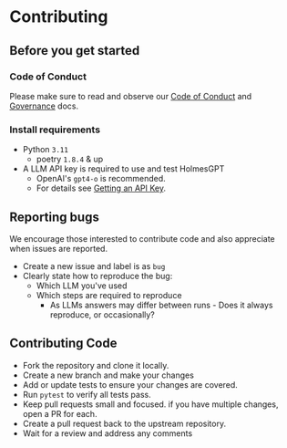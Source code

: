 # Contributing

## Before you get started

### Code of Conduct

Please make sure to read and observe our [Code of Conduct](https://github.com/robusta-dev/holmesgpt?tab=coc-ov-file) and [Governance](./GOVERNANCE.md) docs.

### Install requirements
- Python `3.11`
  - poetry `1.8.4` & up
- A LLM API key is required to use and test HolmesGPT
  - OpenAI's `gpt4-o` is recommended.
  - For details see [Getting an API Key](https://github.com/robusta-dev/holmesgpt?tab=readme-ov-file#getting-an-api-key).

## Reporting bugs

We encourage those interested to contribute code and also appreciate when issues are reported.

- Create a new issue and label is as `bug`
- Clearly state how to reproduce the bug:
  - Which LLM you've used
  - Which steps are required to reproduce
    - As LLMs answers may differ between runs - Does it always reproduce, or occasionally?


## Contributing Code

- Fork the repository and clone it locally.
- Create a new branch and make your changes
- Add or update tests to ensure your changes are covered.
- Run `pytest` to verify all tests pass.
- Keep pull requests small and focused. if you have multiple changes, open a PR for each.
- Create a pull request back to the upstream repository.
- Wait for a review and address any comments
